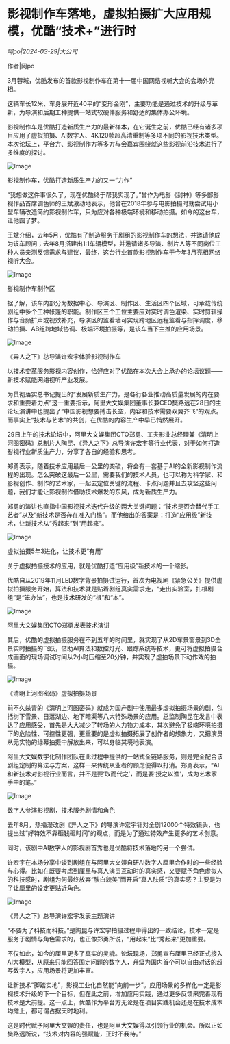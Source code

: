 # 影视制作车落地，虚拟拍摄扩大应用规模，优酷“技术+”进行时

*阿po|2024-03-29|大公司*

作者|阿po

3月蓉城，优酷发布的首款影视制作车在第十一届中国网络视听大会的会场外亮相。

这辆车长12米、车身展开近40平的“变形金刚”，主要功能是通过技术的升级与革新，为导演和后期工种提供一站式软硬件服务和舒适的集体办公环境。

影视制作车是优酷打造新质生产力的最新样本，在它诞生之前，优酷已经有诸多项目应用了虚拟拍摄、AI数字人、4K120帧超高清重制等多项不同的影视技术类型。本次论坛上，平台方、影视制作方等多方与会嘉宾围绕就这些影视前沿技术进行了多维度的探讨。

![Image](http://static.ylzbl.com/uploads/ueditor/php/upload/image/20240329/1711723374186114.png)

影视制作车，优酷打造新质生产力的又一“力作”

“我想做这件事很久了，现在优酷终于帮我实现了。”曾作为电影《封神》等多部影视作品首席调色师的王斌激动地表示，他曾在2018年参与电影拍摄时就尝试用小型车辆改造简约影视制作车，只为应对各种极端环境和移动拍摄。如今的这台车，让他圆了梦。

王斌介绍，去年5月，优酷有了制造服务于剧组的影视制作车的想法，并邀请他成为该车顾问；去年8月搭建出1:1车辆模型，并邀请诸多导演、制片人等不同岗位工种人员亲测反馈需求与建议，最终，这台行业首款影视制作车于今年3月亮相网络视听大会。

![Image](http://static.ylzbl.com/uploads/ueditor/php/upload/image/20240329/1711723374729373.gif)

影视制作车制作区

据了解，该车内部分为数据中心、导演区、制作区、生活区四个区域，可承载传统剧组中多个工种帐篷的职能。制作区三个工位主要应对实时调色渲染、实时剪辑操作与音频扩声或视效补充，导演区的监看墙可实现跨地区远程监看与指挥调度，移动拍摄、AB组跨地域协调、极端环境拍摄等，是该车当下主推的应用场景。

![Image](http://static.ylzbl.com/uploads/ueditor/php/upload/image/20240329/1711723375338863.png)

《异人之下》总导演许宏宇体验影视制作车

以技术变革服务影视内容创作，恰好应对了优酷在本次大会上承办的论坛议题——新技术赋能网络视听产业发展。

为贯彻落实总书记提出的“发展新质生产力，是各行各业推动高质量发展的内在要求和重要着力点”这一重要指示，阿里大文娱集团董事长兼CEO樊路远在28日的主论坛演讲中也提出了“中国影视想要搏击长空，内容和技术需要双翼齐飞”的观点。而事实上“技术与艺术”的共创，在优酷的内容生产中早已悄然展开。

29日上午的技术论坛中，阿里大文娱集团CTO郑勇、工夫影业总经理兼《清明上河图密码》总制片人陶昆、《异人之下》总导演许宏宇等行业代表，对于如何打造影视行业新质生产力，分享了各自的经验和思考。

郑勇表示，随着技术应用最后一公里的突破，将会有一套基于AI的全新影视制作流程的出现。怎么突破这最后一公里，需要我们的技术人员，也可以称为科学家、和影视创作、制作的艺术家，一起去定位关键的流程、卡点问题并且去攻坚这些问题，我们才能让影视制作借助技术爆发的东风，成为新质生产力。

郑勇的演讲也直指中国影视技术迭代升级的两大关键问题：“技术是否会替代手工艺者”以及“新技术是否存在准入门槛”。而他给出的答案是：打造“应用级”新技术，让新技术从“秀起来”到“用起来”。

![Image](http://static.ylzbl.com/uploads/ueditor/php/upload/image/20240329/1711723376519992.png)

虚拟拍摄5年3进化，让技术更“有用”

关于虚拟拍摄技术的应用，就是优酷打造“应用级”新技术的一个缩影。

优酷自从2019年11月LED数字背景拍摄试运行，首次为电视剧《紧急公关》提供虚拟拍摄服务开始，算法和技术就是贴着剧组真实需求走，“走出实验室，扎根剧组”是“笨办法”，也是技术研发的“根”和“本”。

![Image](http://static.ylzbl.com/uploads/ueditor/php/upload/image/20240329/1711723376675116.png)

阿里大文娱集团CTO郑勇发表技术演讲

其后，优酷的虚拟拍摄服务在不到五年的时间里，就实现了从2D车景窗景到3D全景实时拍摄的飞跃，借助AI算法和数控灯光、跟踪系统等技术，更可将虚拟拍摄合成画面的现场调试时间从2小时压缩至20分钟，并实现了虚拍场景下动作戏的拍摄。

![Image](http://static.ylzbl.com/uploads/ueditor/php/upload/image/20240329/1711723377569853.png)

《清明上河图密码》虚拟拍摄场景

前不久杀青的《清明上河图密码》就成为国产剧中使用最多虚拟拍摄场景的剧，包括树下雪景、日落湖边、地下暗渠等八大特殊场景的应用。总监制陶昆在发言中表达了应用感受，首先是大大减少了转场的人力物力成本，其次避免了极端环境拍摄下的危险性、可控性更强，更重要的是虚拟拍摄拓展了创作者的想象力，又把演员从无实物的绿幕拍摄中解放出来，可以身临其境地表演。

阿里大文娱数字化制作团队在此过程中提供的一站式全链路服务，则是完全配合该剧组定制的算法与方案，这样一来传统从业者的顾虑便得以打消。郑勇表示，“AI和新技术对影视行业而言，并不是要‘取而代之’，而是要‘授之以渔’，成为艺术家手中的笔。”

![Image](http://static.ylzbl.com/uploads/ueditor/php/upload/image/20240329/1711723374176534.png)

数字人参演影视剧，技术服务剧情和角色

去年8月，热播漫改剧《异人之下》的导演许宏宇针对全剧12000个特效镜头，也提出过“好特效不靠砸钱砸时间”的观点，而是为了通过特效产生更多的艺术创意。

同时，该剧中AI数字人的影视剧首秀也是优酷将技术落地的另一个尝试。

许宏宇在本场分享中谈到剧组在与阿里大文娱自研AI数字人厘里合作时的一些经验与心得。比如在既要考虑到厘里与真人演员互动时的真实感，又要赋予角色虚拟人的科技感时，剧组为何最终放弃“肤白貌美”而开启“真人肤质”的真实感？主要是为了让厘里的设定更贴近角色。

![Image](http://static.ylzbl.com/uploads/ueditor/php/upload/image/20240329/1711723385544634.png)

《异人之下》总导演许宏宇发表主题演讲

“不要为了科技而科技。”是陶昆与许宏宇拍摄过程中得出的一致结论，技术一定是服务于剧情与角色需求的，也正像郑勇所说，“用起来”比“秀起来”更加重要。

不仅如此，如今的厘里更多了真实的灵魂。论坛现场，郑勇宣布厘里已经正式接入AI大模型，从原来只能回答固定问题的数字人，升级为国内首个可以自由对话的超写数字人，应用场景将更加丰富。

让新技术“脚踏实地”，影视工业化自然能“向前一步”。应用场景的多样化一定是影视技术升级的下一个目标，但在此之前，增加应用实践，通过更多反馈来完善现有技术是大前提。这一点上，优酷作为平台方无论是在项目实践机会还是在技术成本均摊上，都可谓占据天时地利。

这是时代赋予阿里大文娱的责任，也是阿里大文娱得以引领行业的机会。所以正如樊路远所说，“技术对内容的强赋能，正时不我待。”


